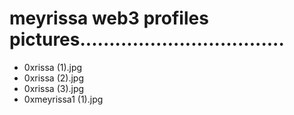 # meyrissa web3 profiles pictures...................................
- 0xrissa (1).jpg
- 0xrissa (2).jpg
- 0xrissa (3).jpg
- 0xmeyrissa1 (1).jpg

